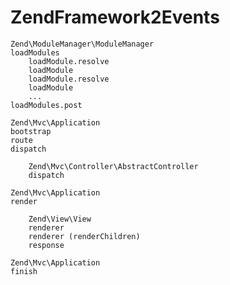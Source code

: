 ZendFramework2Events
====================

    Zend\ModuleManager\ModuleManager
    loadModules
        loadModule.resolve
        loadModule
		loadModule.resolve
		loadModule
		...
    loadModules.post

    Zend\Mvc\Application
    bootstrap
    route
    dispatch

        Zend\Mvc\Controller\AbstractController
		dispatch

    Zend\Mvc\Application
    render

        Zend\View\View
        renderer
        renderer (renderChildren)
        response

    Zend\Mvc\Application
    finish
